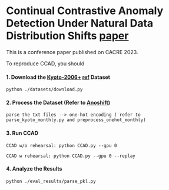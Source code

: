 # Continual Contrastive Anomaly Detection Under Natural Data Distribution Shifts [paper](https://ieeexplore.ieee.org/document/10208545)
This is a conference paper published on CACRE 2023.

To reproduce CCAD, you should

#### 1. Download the [Kyoto-2006+](http://www.takakura.com/Kyoto_data/new_data201704/) [ref](https://citeseerx.ist.psu.edu/document?repid=rep1&type=pdf&doi=7e5d5b3c53aec8ec833347001305d1b933c13a9a#page=32) Dataset

```
python ./datasets/download.py
```

#### 2. Process the Dataset (Refer to [Anoshift](https://proceedings.neurips.cc/paper_files/paper/2022/file/d3bcbcb2a7b0b4716bf24ce4b2ea8d60-Paper-Datasets_and_Benchmarks.pdf))

```
parse the txt files --> one-hot encoding ( refer to parse_kyoto_monthly.py and preprocess_onehot_monthly)
```

#### 3. Run CCAD

```
CCAD w/o rehearsal: python CCAD.py --gpu 0 
```

```
CCAD w rehearsal: python CCAD.py --gpu 0 --replay 
```

#### 4. Analyze the Results

```
python ./eval_results/parse_pkl.py
```



